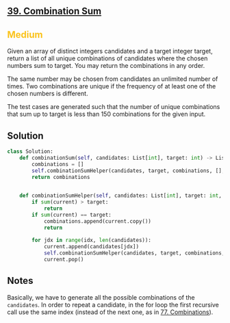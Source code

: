 ## [39. Combination Sum](https://leetcode.com/problems/combination-sum/)

<h2 style="color:#fac31d">Medium</h2>

Given an array of distinct integers candidates and a target integer target, return a list of all unique combinations of candidates where the chosen numbers sum to target. You may return the combinations in any order.

The same number may be chosen from candidates an unlimited number of times. Two combinations are unique if the 
frequency
 of at least one of the chosen numbers is different.

The test cases are generated such that the number of unique combinations that sum up to target is less than 150 combinations for the given input.

## Solution
```python
class Solution:
    def combinationSum(self, candidates: List[int], target: int) -> List[List[int]]:
        combinations = []
        self.combinationSumHelper(candidates, target, combinations, [], 0)
        return combinations
        

    def combinationSumHelper(self, candidates: List[int], target: int, combinations: List[List[int]], current: List[int], idx: int) -> None:
        if sum(current) > target:
            return
        if sum(current) == target:
            combinations.append(current.copy())
            return
        
        for jdx in range(idx, len(candidates)):
            current.append(candidates[jdx])
            self.combinationSumHelper(candidates, target, combinations, current, jdx)
            current.pop()
```

## Notes
Basically, we have to generate all the possible combinations of the `candidates`. In order to repeat a candidate, in the for loop the first recursive call use the same index (instead of the next one, as in [77. Combinations](https://leetcode.com/problems/combinations/)).
